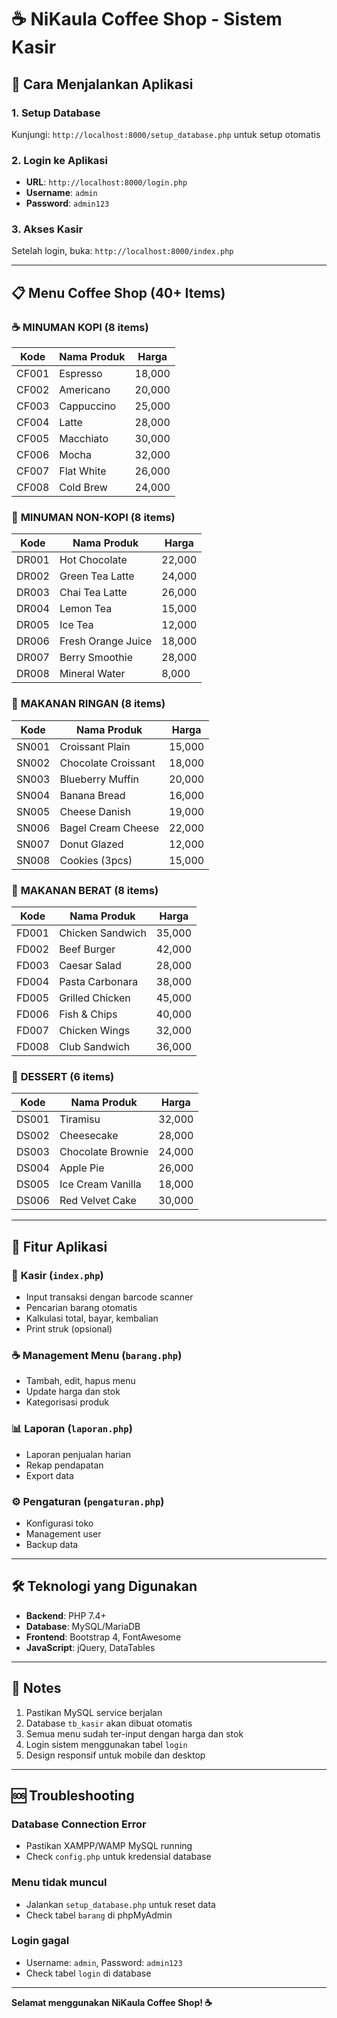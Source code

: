 # ☕ NiKaula Coffee Shop - Sistem Kasir

## 🚀 Cara Menjalankan Aplikasi

### 1. Setup Database
Kunjungi: `http://localhost:8000/setup_database.php` untuk setup otomatis

### 2. Login ke Aplikasi
- **URL**: `http://localhost:8000/login.php`
- **Username**: `admin`
- **Password**: `admin123`

### 3. Akses Kasir
Setelah login, buka: `http://localhost:8000/index.php`

---

## 📋 Menu Coffee Shop (40+ Items)

### ☕ **MINUMAN KOPI** (8 items)
| Kode  | Nama Produk | Harga   |
|-------|-------------|---------|
| CF001 | Espresso    | 18,000  |
| CF002 | Americano   | 20,000  |
| CF003 | Cappuccino  | 25,000  |
| CF004 | Latte       | 28,000  |
| CF005 | Macchiato   | 30,000  |
| CF006 | Mocha       | 32,000  |
| CF007 | Flat White  | 26,000  |
| CF008 | Cold Brew   | 24,000  |

### 🥤 **MINUMAN NON-KOPI** (8 items)
| Kode  | Nama Produk        | Harga   |
|-------|--------------------|---------|
| DR001 | Hot Chocolate      | 22,000  |
| DR002 | Green Tea Latte    | 24,000  |
| DR003 | Chai Tea Latte     | 26,000  |
| DR004 | Lemon Tea          | 15,000  |
| DR005 | Ice Tea            | 12,000  |
| DR006 | Fresh Orange Juice | 18,000  |
| DR007 | Berry Smoothie     | 28,000  |
| DR008 | Mineral Water      | 8,000   |

### 🥐 **MAKANAN RINGAN** (8 items)
| Kode  | Nama Produk         | Harga   |
|-------|---------------------|---------|
| SN001 | Croissant Plain     | 15,000  |
| SN002 | Chocolate Croissant | 18,000  |
| SN003 | Blueberry Muffin    | 20,000  |
| SN004 | Banana Bread        | 16,000  |
| SN005 | Cheese Danish       | 19,000  |
| SN006 | Bagel Cream Cheese  | 22,000  |
| SN007 | Donut Glazed        | 12,000  |
| SN008 | Cookies (3pcs)      | 15,000  |

### 🍔 **MAKANAN BERAT** (8 items)
| Kode  | Nama Produk      | Harga   |
|-------|------------------|---------|
| FD001 | Chicken Sandwich | 35,000  |
| FD002 | Beef Burger      | 42,000  |
| FD003 | Caesar Salad     | 28,000  |
| FD004 | Pasta Carbonara  | 38,000  |
| FD005 | Grilled Chicken  | 45,000  |
| FD006 | Fish & Chips     | 40,000  |
| FD007 | Chicken Wings    | 32,000  |
| FD008 | Club Sandwich    | 36,000  |

### 🍰 **DESSERT** (6 items)
| Kode  | Nama Produk        | Harga   |
|-------|--------------------|---------|
| DS001 | Tiramisu           | 32,000  |
| DS002 | Cheesecake         | 28,000  |
| DS003 | Chocolate Brownie  | 24,000  |
| DS004 | Apple Pie          | 26,000  |
| DS005 | Ice Cream Vanilla  | 18,000  |
| DS006 | Red Velvet Cake    | 30,000  |

---

## 🔧 **Fitur Aplikasi**

### 🏪 **Kasir** (`index.php`)
- Input transaksi dengan barcode scanner
- Pencarian barang otomatis
- Kalkulasi total, bayar, kembalian
- Print struk (opsional)

### ☕ **Management Menu** (`barang.php`)
- Tambah, edit, hapus menu
- Update harga dan stok
- Kategorisasi produk

### 📊 **Laporan** (`laporan.php`)
- Laporan penjualan harian
- Rekap pendapatan
- Export data

### ⚙️ **Pengaturan** (`pengaturan.php`)
- Konfigurasi toko
- Management user
- Backup data

---

## 🛠 **Teknologi yang Digunakan**

- **Backend**: PHP 7.4+
- **Database**: MySQL/MariaDB
- **Frontend**: Bootstrap 4, FontAwesome
- **JavaScript**: jQuery, DataTables

---

## 📝 **Notes**

1. Pastikan MySQL service berjalan
2. Database `tb_kasir` akan dibuat otomatis
3. Semua menu sudah ter-input dengan harga dan stok
4. Login sistem menggunakan tabel `login`
5. Design responsif untuk mobile dan desktop

---

## 🆘 **Troubleshooting**

### Database Connection Error
- Pastikan XAMPP/WAMP MySQL running
- Check `config.php` untuk kredensial database

### Menu tidak muncul
- Jalankan `setup_database.php` untuk reset data
- Check tabel `barang` di phpMyAdmin

### Login gagal
- Username: `admin`, Password: `admin123`
- Check tabel `login` di database

---

**Selamat menggunakan NiKaula Coffee Shop! ☕**
